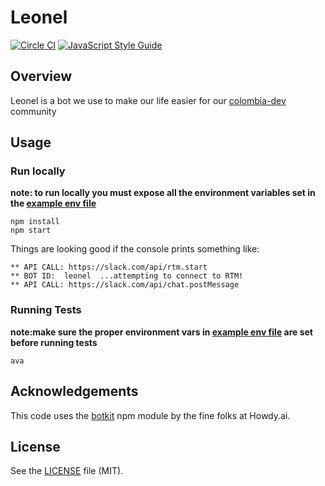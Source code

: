 # Leonel
[![Circle CI](https://circleci.com/gh/colombia-dev/leonel.svg?style=svg)](https://circleci.com/gh/buritica/leonel)
[![JavaScript Style Guide](https://img.shields.io/badge/code%20style-standard-brightgreen.svg)](http://standardjs.com/)

## Overview
Leonel is a bot we use to make our life easier for our [colombia-dev](http://colombia-dev.org) community

## Usage

### Run locally

**note: to run locally you must expose all the environment variables set in the [example env file][env]**

```
npm install
npm start
```

Things are looking good if the console prints something like:

```
** API CALL: https://slack.com/api/rtm.start
** BOT ID:  leonel  ...attempting to connect to RTM!
** API CALL: https://slack.com/api/chat.postMessage
```

### Running Tests
**note:make sure the proper environment vars in [example env file][env] are set before running tests**
```
ava
```

## Acknowledgements

This code uses the [botkit](https://github.com/howdyai/botkit) npm module by the fine folks at Howdy.ai.

## License

See the [LICENSE](LICENSE.md) file (MIT).

[env]: .envrc.example
